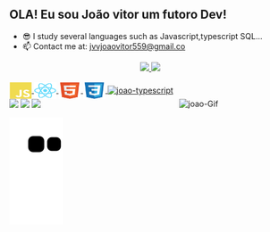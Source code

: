 ## OLA! Eu sou João vitor um futoro Dev! 





- 😎 I study several languages such as Javascript,typescript SQL... 
- 📫 Contact me at: jvvjoaovitor559@gmail.co
<div align="center">
  <a href="https://github.com/jaodevs">
  <img height="180em" src="https://github-readme-stats.vercel.app/api?username=jaodevs&show_icons=false&theme=algolia&include_all_commits=true&count_private=true"/>
  <img height="180em" src="https://github-readme-stats.vercel.app/api/top-langs/?username=jaodevs&layout=compact&langs_count=7&theme=algolia"/>
</div>
<div style="display: inline_block"><br>
  <img align="center" alt="joao-Js" height="30" width="40" src="https://raw.githubusercontent.com/devicons/devicon/master/icons/javascript/javascript-plain.svg">
  <img align="center" alt="joao-React" height="30" width="40" src="https://raw.githubusercontent.com/devicons/devicon/master/icons/react/react-original.svg">
  <img align="center" alt="joao-HTML" height="30" width="40" src="https://raw.githubusercontent.com/devicons/devicon/master/icons/html5/html5-original.svg">
  <img align="center" alt="joao-CSS" height="30" width="40" src="https://raw.githubusercontent.com/devicons/devicon/master/icons/css3/css3-original.svg">
  <img align="center" alt="joao-typescript" height="30" width="40" src="https://cdn.jsdelivr.net/gh/devicons/devicon/icons/typescript/typescript-original.svg">
  
  
</div>
  
  
  <div>
 <img align="right" alt="joao-Gif" height="200" width="200" src="https://cdn.discordapp.com/attachments/1006364067411275808/1018318832638644274/Design_sem_nome.gif">
  <a href="https://instagram.com/vasconcelosjoaovitor" target="_blank"><img src="https://img.shields.io/badge/-Instagram-%23E4405F?style=for-the-badge&logo=instagram&logoColor=white" target="_blank"></a>
  <a href = "mailto:jvvjoaovitor29@gmail.com"><img src="https://img.shields.io/badge/-Gmail-%23333?style=for-the-badge&logo=gmail&logoColor=white" target="_blank"></a>
  <a href="https://www.linkedin.com/in/jo%C3%A3o-vitor-vasconcellos-15b703185" target="_blank"><img src="https://img.shields.io/badge/-LinkedIn-%230077B5?style=for-the-badge&logo=linkedin&logoColor=white" target="_blank"></a> 
    
![Snake animation](https://github.com/jaodevs/jaodevs/blob/output/github-contribution-grid-snake.svg)
    
    
